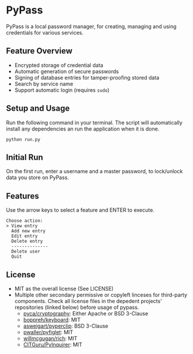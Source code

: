 # PyPass
PyPass is a local password manager, for creating, managing and using credentials for various services.

## Feature Overview
* Encrypted storage of credential data
* Automatic generation of secure passwords
* Signing of database entries for tamper-proofing stored data
* Search by service name
* Support automatic login (requires `sudo`)

## Setup and Usage
Run the following command in your terminal. The script will automatically install any dependencies an run the application when it is done.
```
python run.py
```

## Initial Run
On the first run, enter a username and a master password, to lock/unlock data you store on PyPass.

## Features
Use the arrow keys to select a feature and ENTER to execute.
```
Choose action:
> View entry
  Add new entry
  Edit entry
  Delete entry
  --------------
  Delete user
  Quit
```

## License
* MIT as the overall license (See LICENSE)
* Multiple other secondary permissive or copyleft linceses for third-party components. Check all license files in the depedent projects' repositories (linked below) before usage of pypass.
  * [pyca/cryptography](https://github.com/pyca/cryptography): Either Apache or BSD 3-Clause
  * [boppreh/keyboard](https://github.com/boppreh/keyboard): MIT
  * [asweigart/pyperclip](https://github.com/asweigart/pyperclip): BSD 3-Clause
  * [pwaller/pyfiglet](https://github.com/pwaller/pyfiglet): MIT
  * [willmcgugan/rich](https://github.com/willmcgugan/rich): MIT
  * [CITGuru/PyInquirer](https://github.com/CITGuru/PyInquirer): MIT